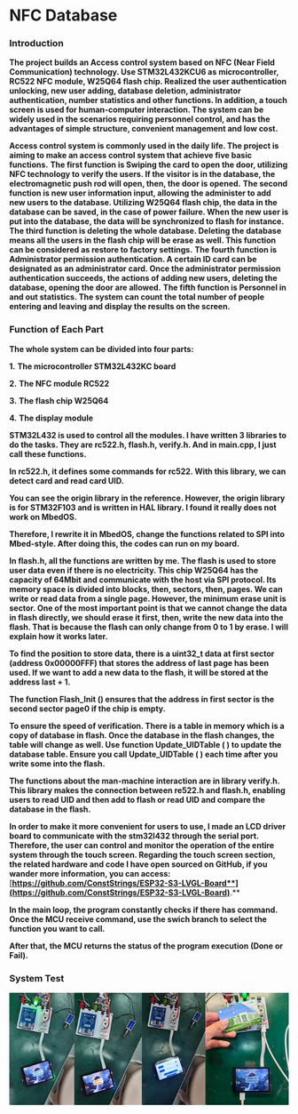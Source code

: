 # NFC Database

### Introduction

  **The project builds an  Access control system based on NFC (Near Field Communication) technology. Use  STM32L432KCU6 as microcontroller, RC522 NFC module, W25Q64 flash chip. Realized  the user authentication unlocking, new user adding, database deletion,  administrator authentication, number statistics and other functions. In addition,  a touch screen is used for human-computer interaction. The system can be  widely used in the scenarios requiring personnel control, and has the  advantages of simple structure, convenient management and low cost.**  



  **Access control system  is commonly used in the daily life. The project is aiming to make an access  control system that achieve five basic functions.**   **The first function is Swiping  the card to open the door, utilizing NFC technology to verify the users. If  the visitor is in the database, the electromagnetic push rod will open, then,  the door is opened.**   **The second function is  new user information input, allowing the administer to add new users to the  database. Utilizing W25Q64 flash chip, the data in the database can be saved,  in the case of power failure. When the new user is put into the database, the  data will be synchronized to flash for instance.**   **The third function is deleting  the whole database. Deleting the database means all the users in the flash  chip will be erase as well. This function can be considered as restore to  factory settings.**   **The fourth function is  Administrator permission authentication. A certain ID card can be designated  as an administrator card. Once the administrator permission authentication succeeds,  the actions of adding new users, deleting the database, opening the door are  allowed.**  **The fifth function is Personnel  in and out statistics. The system can count the total number of people  entering and leaving and display the results on the screen.**  



### Function of Each Part

**The whole system can be divided into four parts:**

**1.**  **The microcontroller STM32L432KC board**

**2.**  **The NFC module RC522**

**3.**  **The flash chip W25Q64**

**4.**  **The display module** 

 

**STM32L432 is used to control all the modules. I have written 3 libraries to do the tasks. They are rc522.h, flash.h, verify.h. And in main.cpp, I just call these functions.**

 

**In rc522.h, it defines some commands for rc522. With this library, we can detect card and read card UID.**

**You can see the origin library in the reference. However, the origin library is for STM32F103 and is written in HAL library. I found it really does not work on MbedOS.**

**Therefore, I rewrite it in MbedOS, change the functions related to SPI into Mbed-style. After doing this, the codes can run on my board.**

**In flash.h, all the functions are written by me. The flash is used to store user data even if there is no electricity. This chip W25Q64 has the capacity of 64Mbit and communicate with the host via SPI protocol. Its memory space is divided into blocks, then, sectors, then, pages. We can write or read data from a single page. However, the minimum erase unit is sector. One of the most important point is that we cannot change the data in flash directly, we should erase it first, then, write the new data into the flash. That is because the flash can only change from 0 to 1 by erase. I will explain how it works later.**

**To find the position to store data, there is a uint32_t data at first sector (address 0x00000FFF) that stores the address of last page has been used. If we want to add a new data to the flash, it will be stored at the address last + 1.** 

**The function Flash_Init () ensures that the address in first sector is the second sector page0 if the chip is empty.**

**To ensure the speed of verification. There is a table in memory which is a copy of database in flash. Once the database in the flash changes, the table will change as well. Use function Update_UIDTable ( ) to update the database table. Ensure you call Update_UIDTable ( ) each time after you write some into the flash.**

**The functions about the man-machine interaction are in library verify.h. This library makes the connection between re522.h and flash.h, enabling users to read UID and then add to flash or read UID and compare the database in the flash.** 

**In order to make it more convenient for users to use, I made an LCD driver board to communicate with the stm32l432 through the serial port. Therefore, the user can control and monitor the operation of the entire system through the touch screen. Regarding the touch screen section, the related hardware and code I have open sourced on GitHub, if you wander more information, you can access:** [**https://github.com/ConstStrings/ESP32-S3-LVGL-Board**](https://github.com/ConstStrings/ESP32-S3-LVGL-Board)**.**

**In the main loop, the program constantly checks if there has command. Once the MCU receive command, use the swich branch to select the function you want to call.**

**After that, the MCU returns the status of the program execution (Done or Fail).**

### System Test

![](.\3.imgs\test.png)

